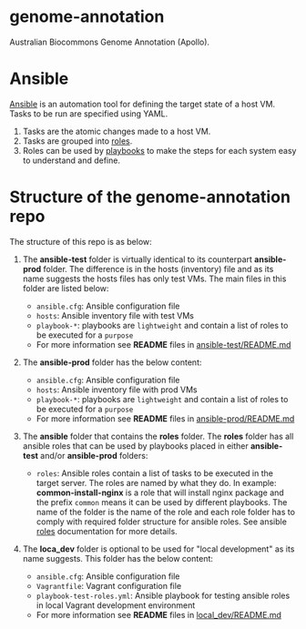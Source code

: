 # genome-annotation
Australian Biocommons Genome Annotation (Apollo).  

# Ansible

[Ansible](https://www.ansible.com/) is an automation tool for defining the target state of a host VM. Tasks to be run are specified using YAML.
1. Tasks are the atomic changes made to a host VM. 
2. Tasks are grouped into [roles](https://docs.ansible.com/ansible/latest/user_guide/playbooks_reuse_roles.html).
3. Roles can be used by [playbooks](https://docs.ansible.com/ansible/latest/user_guide/playbooks.html) to make the steps for each system easy to understand and define.

# Structure of the genome-annotation repo
The structure of this repo is as below: 

1. The **ansible-test** folder is virtually identical to its counterpart **ansible-prod** folder. The difference is in the hosts (inventory) file and as its name suggests the hosts files has only test VMs. The main files in this folder are listed below:
   
   - `ansible.cfg`: Ansible configuration file
   - `hosts`: Ansible inventory file with test VMs
   - `playbook-*`: playbooks are `lightweight` and contain a list of roles to be executed for a `purpose`
   - For more information see **README** files in [ansible-test/README.md](ansible-test/README.md)

2. The **ansible-prod** folder has the below content:
   
   - `ansible.cfg`: Ansible configuration file
   - `hosts`: Ansible inventory file with prod VMs
   - `playbook-*`: playbooks are `lightweight` and contain a list of roles to be executed for a `purpose`
   - For more information see **README** files in [ansible-prod/README.md](ansible-prod/README.md) 

3. The **ansible** folder that contains the **roles** folder. The **roles** folder has all ansible roles that can be used by playbooks placed in either **ansible-test** and/or **ansible-prod** folders: 

   - `roles`: Ansible roles contain a list of tasks to be executed in the target server. The roles are named by what they do. In example: **common-install-nginx** is a role that will install nginx package and the prefix `common` means it can be used by different playbooks.  The name of the folder is the name of the role and each role folder has to comply with required folder structure for ansible roles. See ansible [roles](https://docs.ansible.com/ansible/latest/user_guide/playbooks_reuse_roles.html) documentation for more details.

4. The **loca_dev** folder is optional to be used for "local development" as its name suggests. This folder has the below content:
   - `ansible.cfg`: Ansible configuration file
   - `Vagrantfile`: Vagrant configuration file
   - `playbook-test-roles.yml`: Ansible playbook for testing ansible roles in local Vagrant development environment
   - For more information see **README** files in [local_dev/README.md](local_dev/README.md) 
